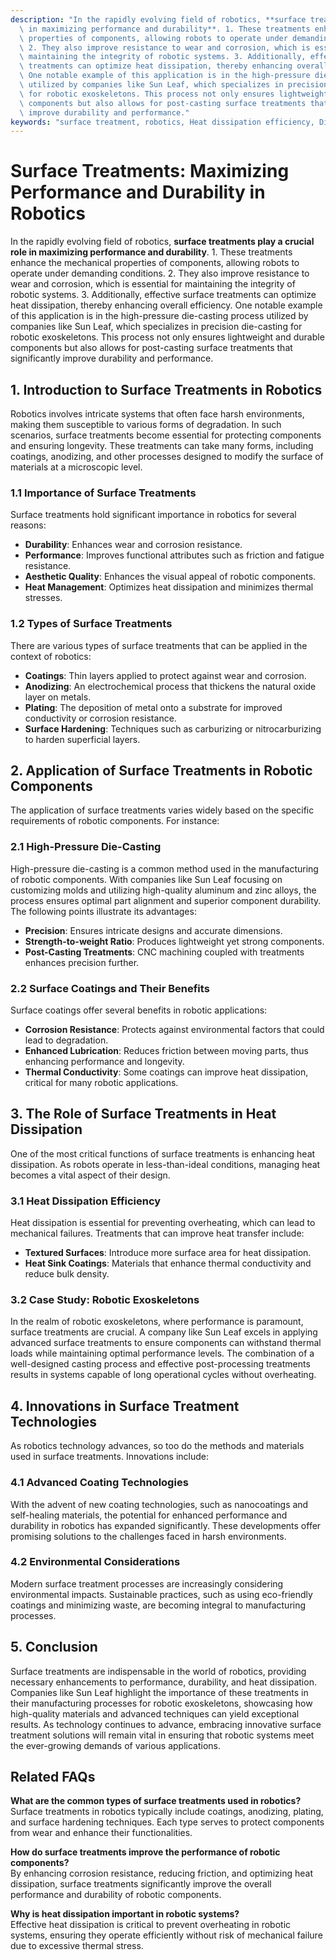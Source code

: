 ```yaml
---
description: "In the rapidly evolving field of robotics, **surface treatments play a crucial role\
  \ in maximizing performance and durability**. 1. These treatments enhance the mechanical\
  \ properties of components, allowing robots to operate under demanding conditions.\
  \ 2. They also improve resistance to wear and corrosion, which is essential for\
  \ maintaining the integrity of robotic systems. 3. Additionally, effective surface\
  \ treatments can optimize heat dissipation, thereby enhancing overall efficiency.\
  \ One notable example of this application is in the high-pressure die-casting process\
  \ utilized by companies like Sun Leaf, which specializes in precision die-casting\
  \ for robotic exoskeletons. This process not only ensures lightweight and durable\
  \ components but also allows for post-casting surface treatments that significantly\
  \ improve durability and performance."
keywords: "surface treatment, robotics, Heat dissipation efficiency, Die casting process"
---
```

# Surface Treatments: Maximizing Performance and Durability in Robotics

In the rapidly evolving field of robotics, **surface treatments play a crucial role in maximizing performance and durability**. 1. These treatments enhance the mechanical properties of components, allowing robots to operate under demanding conditions. 2. They also improve resistance to wear and corrosion, which is essential for maintaining the integrity of robotic systems. 3. Additionally, effective surface treatments can optimize heat dissipation, thereby enhancing overall efficiency. One notable example of this application is in the high-pressure die-casting process utilized by companies like Sun Leaf, which specializes in precision die-casting for robotic exoskeletons. This process not only ensures lightweight and durable components but also allows for post-casting surface treatments that significantly improve durability and performance.

## **1. Introduction to Surface Treatments in Robotics**

Robotics involves intricate systems that often face harsh environments, making them susceptible to various forms of degradation. In such scenarios, surface treatments become essential for protecting components and ensuring longevity. These treatments can take many forms, including coatings, anodizing, and other processes designed to modify the surface of materials at a microscopic level.

### **1.1 Importance of Surface Treatments**

Surface treatments hold significant importance in robotics for several reasons:

- **Durability**: Enhances wear and corrosion resistance.
- **Performance**: Improves functional attributes such as friction and fatigue resistance.
- **Aesthetic Quality**: Enhances the visual appeal of robotic components.
- **Heat Management**: Optimizes heat dissipation and minimizes thermal stresses.

### **1.2 Types of Surface Treatments**

There are various types of surface treatments that can be applied in the context of robotics:

- **Coatings**: Thin layers applied to protect against wear and corrosion.
- **Anodizing**: An electrochemical process that thickens the natural oxide layer on metals.
- **Plating**: The deposition of metal onto a substrate for improved conductivity or corrosion resistance.
- **Surface Hardening**: Techniques such as carburizing or nitrocarburizing to harden superficial layers.

## **2. Application of Surface Treatments in Robotic Components**

The application of surface treatments varies widely based on the specific requirements of robotic components. For instance:

### **2.1 High-Pressure Die-Casting**

High-pressure die-casting is a common method used in the manufacturing of robotic components. With companies like Sun Leaf focusing on customizing molds and utilizing high-quality aluminum and zinc alloys, the process ensures optimal part alignment and superior component durability. The following points illustrate its advantages:

- **Precision**: Ensures intricate designs and accurate dimensions.
- **Strength-to-weight Ratio**: Produces lightweight yet strong components.
- **Post-Casting Treatments**: CNC machining coupled with treatments enhances precision further.

### **2.2 Surface Coatings and Their Benefits**

Surface coatings offer several benefits in robotic applications:

- **Corrosion Resistance**: Protects against environmental factors that could lead to degradation.
- **Enhanced Lubrication**: Reduces friction between moving parts, thus enhancing performance and longevity.
- **Thermal Conductivity**: Some coatings can improve heat dissipation, critical for many robotic applications.

## **3. The Role of Surface Treatments in Heat Dissipation**

One of the most critical functions of surface treatments is enhancing heat dissipation. As robots operate in less-than-ideal conditions, managing heat becomes a vital aspect of their design.

### **3.1 Heat Dissipation Efficiency**

Heat dissipation is essential for preventing overheating, which can lead to mechanical failures. Treatments that can improve heat transfer include:

- **Textured Surfaces**: Introduce more surface area for heat dissipation.
- **Heat Sink Coatings**: Materials that enhance thermal conductivity and reduce bulk density.

### **3.2 Case Study: Robotic Exoskeletons**

In the realm of robotic exoskeletons, where performance is paramount, surface treatments are crucial. A company like Sun Leaf excels in applying advanced surface treatments to ensure components can withstand thermal loads while maintaining optimal performance levels. The combination of a well-designed casting process and effective post-processing treatments results in systems capable of long operational cycles without overheating.

## **4. Innovations in Surface Treatment Technologies**

As robotics technology advances, so too do the methods and materials used in surface treatments. Innovations include:

### **4.1 Advanced Coating Technologies**

With the advent of new coating technologies, such as nanocoatings and self-healing materials, the potential for enhanced performance and durability in robotics has expanded significantly. These developments offer promising solutions to the challenges faced in harsh environments.

### **4.2 Environmental Considerations**

Modern surface treatment processes are increasingly considering environmental impacts. Sustainable practices, such as using eco-friendly coatings and minimizing waste, are becoming integral to manufacturing processes.

## **5. Conclusion**

Surface treatments are indispensable in the world of robotics, providing necessary enhancements to performance, durability, and heat dissipation. Companies like Sun Leaf highlight the importance of these treatments in their manufacturing processes for robotic exoskeletons, showcasing how high-quality materials and advanced techniques can yield exceptional results. As technology continues to advance, embracing innovative surface treatment solutions will remain vital in ensuring that robotic systems meet the ever-growing demands of various applications.

## **Related FAQs**

**What are the common types of surface treatments used in robotics?**  
Surface treatments in robotics typically include coatings, anodizing, plating, and surface hardening techniques. Each type serves to protect components from wear and enhance their functionalities.

**How do surface treatments improve the performance of robotic components?**  
By enhancing corrosion resistance, reducing friction, and optimizing heat dissipation, surface treatments significantly improve the overall performance and durability of robotic components.

**Why is heat dissipation important in robotic systems?**  
Effective heat dissipation is critical to prevent overheating in robotic systems, ensuring they operate efficiently without risk of mechanical failure due to excessive thermal stress.
